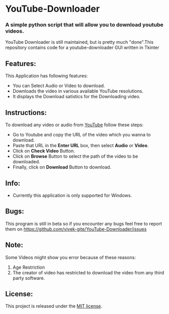 # **YouTube-Downloader**

### A simple python script that will allow you to download youtube videos.

YouTube Downloader is still maintained, but is pretty much "done".This repository contains code for a youtube-downloader GUI written in Tkinter 


## Features:
This Application has following features:

* You can Select Audio or Video to download.
* Downloads the video in various available YouTube resolutions.
* It displays the Download satistics for the Downloading video.

## Instructions:
To download any video or audio from [YouTube](https://www.youtube.com) follow these steps:
* Go to Youtube and copy the URL of the video which you wanna to download.
* Paste that URL in the **Enter URL** box, then select **Audio** or **Video**.
* Click on **Check Video** Button.
* Click on **Browse** Button to select the path of the video to be downloaded.
* Finally, click on **Download** Button to download.

## Info:
* Currently this application is only supported for Windows.

## Bugs:
This program is still in beta so if you encounter any bugs feel free to report them on https://github.com/vivek-gite/YouTube-Downloader/issues

## Note:
Some Videos might show you error because of these reasons:
1. Age Restriction
2. The creator of video has restricted to download the video from any third party software.  

## License:
This project is released under the [MIT license](LICENSE).

